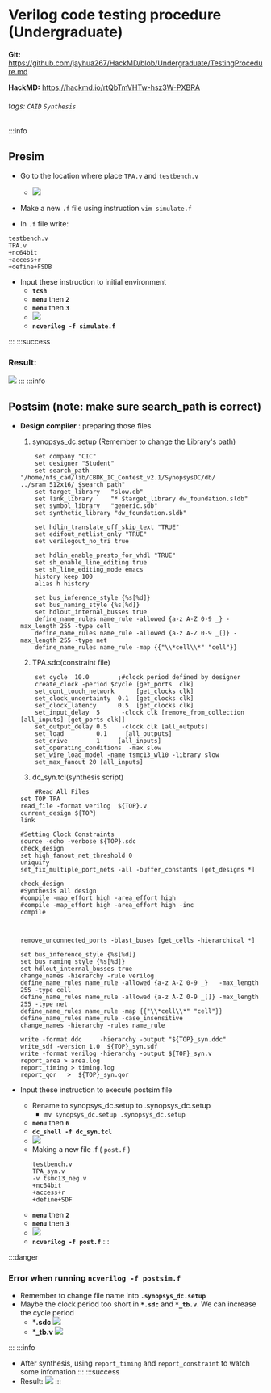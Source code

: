 # Verilog code testing procedure (Undergraduate)
**Git:** https://github.com/jayhua267/HackMD/blob/Undergraduate/TestingProcedure.md

**HackMD:**
https://hackmd.io/rtQbTmVHTw-hsz3W-PXBRA
###### tags: `CAID` `Synthesis`
:::info
## Presim
* Go to the location where place `TPA.v` and `testbench.v`  
    * ![](https://i.imgur.com/Ras0RA6.png)

* Make a new `.f` file using instruction `vim simulate.f`
* In `.f` file write:
```
testbench.v
TPA.v
+nc64bit
+access+r
+define+FSDB        
```
* Input these instruction to initial environment
    *    **`tcsh`**
    *    **`menu`** then **`2`**
    *    **`menu`** then **`3`** 
    *    ![](https://i.imgur.com/2iwwo4N.png)
    *    **`ncverilog -f simulate.f`**
   
:::
:::success
### Result: 
![](https://i.imgur.com/XqfyYWJ.png)
:::
:::info
## Postsim (note: make sure search_path is correct)

*    **Design compiler** : preparing those files
        1. synopsys_dc.setup (Remember to change the Library's path)
        ```
            set company "CIC"
            set designer "Student"
            set search_path      "/home/nfs_cad/lib/CBDK_IC_Contest_v2.1/SynopsysDC/db/  ../sram_512x16/ $search_path"
            set target_library   "slow.db"
            set link_library     "* $target_library dw_foundation.sldb"
            set symbol_library   "generic.sdb"
            set synthetic_library "dw_foundation.sldb"

            set hdlin_translate_off_skip_text "TRUE"
            set edifout_netlist_only "TRUE"
            set verilogout_no_tri true

            set hdlin_enable_presto_for_vhdl "TRUE"
            set sh_enable_line_editing true
            set sh_line_editing_mode emacs
            history keep 100
            alias h history

            set bus_inference_style {%s[%d]}
            set bus_naming_style {%s[%d]}
            set hdlout_internal_busses true
            define_name_rules name_rule -allowed {a-z A-Z 0-9 _} -max_length 255 -type cell
            define_name_rules name_rule -allowed {a-z A-Z 0-9 _[]} -max_length 255 -type net
            define_name_rules name_rule -map {{"\\*cell\\*" "cell"}}
        ```

        2. TPA.sdc(constraint file)
        ```
            set cycle  10.0        ;#clock period defined by designer
            create_clock -period $cycle [get_ports  clk]
            set_dont_touch_network      [get_clocks clk]
            set_clock_uncertainty  0.1  [get_clocks clk]
            set_clock_latency      0.5  [get_clocks clk]
            set_input_delay  5      -clock clk [remove_from_collection [all_inputs] [get_ports clk]]
            set_output_delay 0.5    -clock clk [all_outputs] 
            set_load         0.1     [all_outputs]
            set_drive        1     [all_inputs]
            set_operating_conditions  -max slow  
            set_wire_load_model -name tsmc13_wl10 -library slow               
            set_max_fanout 20 [all_inputs]
        ```
        3. dc_syn.tcl(synthesis script)
        ```
            #Read All Files
        set TOP TPA 
        read_file -format verilog  ${TOP}.v
        current_design ${TOP}
        link

        #Setting Clock Constraints
        source -echo -verbose ${TOP}.sdc
        check_design
        set high_fanout_net_threshold 0
        uniquify
        set_fix_multiple_port_nets -all -buffer_constants [get_designs *]

        check_design
        #Synthesis all design
        #compile -map_effort high -area_effort high
        #compile -map_effort high -area_effort high -inc
        compile



        remove_unconnected_ports -blast_buses [get_cells -hierarchical *]

        set bus_inference_style {%s[%d]}
        set bus_naming_style {%s[%d]}
        set hdlout_internal_busses true
        change_names -hierarchy -rule verilog
        define_name_rules name_rule -allowed {a-z A-Z 0-9 _}   -max_length 255 -type cell
        define_name_rules name_rule -allowed {a-z A-Z 0-9 _[]} -max_length 255 -type net
        define_name_rules name_rule -map {{"\\*cell\\*" "cell"}}
        define_name_rules name_rule -case_insensitive
        change_names -hierarchy -rules name_rule

        write -format ddc     -hierarchy -output "${TOP}_syn.ddc"
        write_sdf -version 1.0  ${TOP}_syn.sdf
        write -format verilog -hierarchy -output ${TOP}_syn.v
        report_area > area.log
        report_timing > timing.log
        report_qor   >  ${TOP}_syn.qor
        ```
        
*  Input these instruction to execute postsim file
    *  Rename to synopsys_dc.setup to .synopsys_dc.setup
        * `mv synopsys_dc.setup .synopsys_dc.setup`
    *  **`menu`** then  **`6`** 
    *  **`dc_shell -f dc_syn.tcl`**
    *  ![](https://i.imgur.com/S6JAcL8.png)
    *  Making a new file .f ( `post.f` ) 
        ```
        testbench.v
        TPA_syn.v
        -v tsmc13_neg.v
        +nc64bit
        +access+r
        +define+SDF
        ```
    *    **`menu`** then **`2`**
    *    **`menu`** then **`3`** 
    *    ![](https://i.imgur.com/2iwwo4N.png)
    *    **`ncverilog -f post.f`**
:::


:::danger
### Error when running `ncverilog -f postsim.f`
*    Remember to change file name into **`.synopsys_dc.setup`** 
*    Maybe the clock period too short in **`*.sdc`** and **`*_tb.v`**. We can increase the cycle period 
        *    ***.sdc** 
        ![](https://i.imgur.com/rnhd485.png)
        *    ***_tb.v** ![](https://i.imgur.com/Mo9xsar.png)

:::
:::info
*    After synthesis, using `report_timing` and `report_constraint` to watch some infomation
:::
:::success
* Result: 
![](https://i.imgur.com/ggPzl4g.png)
:::
